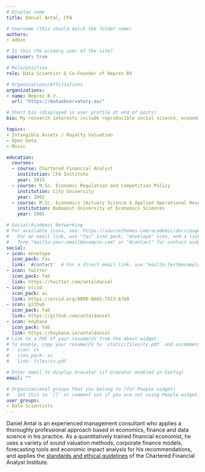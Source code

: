 ```yaml
---
# Display name
title: Daniel Antal, CFA

# Username (this should match the folder name)
authors:
- admin

# Is this the primary user of the site?
superuser: true

# Role/position
role: Data Scientist & Co-Founder of Reprex BV

# Organizations/Affiliations
organizations:
- name: Reprex B.V.
  url: "https://dataobservatory.eu/"

# Short bio (displayed in user profile at end of posts)
bio: My research interests include reproducible social science, economics and finance.

topics:
- Intangible Assets / Royalty Valuation
- Open Data
- Music

education:
  courses:
  - course: Chartered Financial Analyst
    institution: CFA Institute
    year: 2015
  - course: M.Sc. Economic Regulation and Competition Policy
    institution: City University
    year: 2002
  - course: M.Sc. Economics (Actuary Science & Applied Operational Research)
    institution: Budapest University of Economics Sciences
    year: 2001

# Social/Academic Networking
# For available icons, see: https://sourcethemes.com/academic/docs/page-builder/#icons
#   For an email link, use "fas" icon pack, "envelope" icon, and a link in the
#   form "mailto:your-email@example.com" or "#contact" for contact widget.
social:
- icon: envelope
  icon_pack: fas
  link: '#contact'  # For a direct email link, use "mailto:test@example.org".
- icon: twitter
  icon_pack: fab
  link: https://twitter.com/antaldaniel
- icon: orcid
  icon_pack: ai
  link: https://orcid.org/0000-0001-7513-6760
- icon: github
  icon_pack: fab
  link: https://github.com/antaldaniel
- icon: keybase
  icon_pack: fab
  link: https://keybase.io/antaldaniel
# Link to a PDF of your resume/CV from the About widget.
# To enable, copy your resume/CV to `static/files/cv.pdf` and uncomment the lines below.
# - icon: cv
#   icon_pack: ai
#   link: files/cv.pdf

# Enter email to display Gravatar (if Gravatar enabled in Config)
email: ""

# Organizational groups that you belong to (for People widget)
#   Set this to `[]` or comment out if you are not using People widget.
user_groups:
- Data Scientists
---
```


Daniel Antal is an experienced management consultant who applies a thoroughly professional approach based in economics, finance and data science in his practice. As a quantitatively trained financial economist, he uses a variety of sound valuation methods, corporate finance models, forecasting tools and economic impact analysis for his recommendations, and applies the [standards and ethical guidelines](https://www.cfainstitute.org/en/ethics-standards/ethics/code-of-ethics-standards-of-conduct-guidance) of the Chartered Financial Analyst Institute.